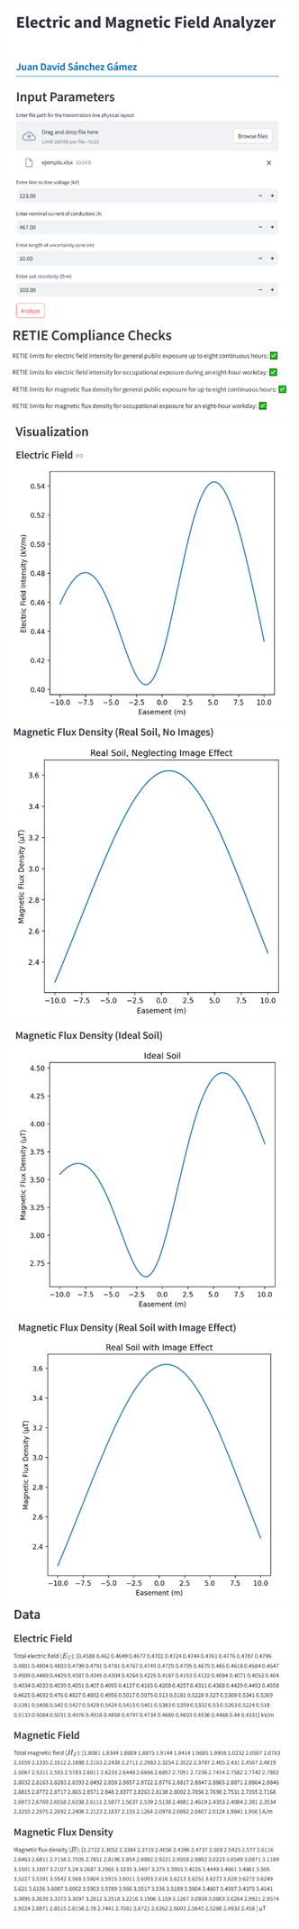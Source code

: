 ![](input_data.PNG)
![](compliance_check.PNG)
![](electric_field.PNG)
![](magnetic_flux_no_images.PNG)
![](magnetic_flux_ideal_soil.PNG)
![](magnetic_flux_real.PNG)
![](output_data.PNG)
